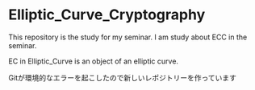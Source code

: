# Elliptic_Curve_Cryptography
This repository is the study for my seminar. 
I am study about ECC in the seminar. 

EC in Elliptic_Curve is an object of an elliptic curve. 

Gitが環境的なエラーを起こしたので新しいレポジトリーを作っています

